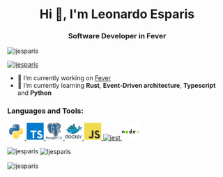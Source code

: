 <h1 align="center">Hi 👋, I'm Leonardo Esparis</h1>
<h3 align="center">Software Developer in Fever</h3>

<p align="left"> <img src="https://komarev.com/ghpvc/?username=ljesparis&label=Profile%20views&color=0e75b6&style=flat" alt="ljesparis"/></p>
<p align="left"> <a href="https://github.com/ryo-ma/github-profile-trophy"><img src="https://github-profile-trophy.vercel.app/?username=ljesparis" alt="ljesparis" /></a> </p>

- 🔭 I’m currently working on [Fever](https://feverup.com/)
- 🌱 I’m currently learning **Rust**, **Event-Driven architecture**, **Typescript** and **Python** 


<h3 align="left">Languages and Tools:</h3>
<p align="left"><a href="https://www.python.org" target="_blank" rel="noreferrer"> <img src="https://raw.githubusercontent.com/devicons/devicon/master/icons/python/python-original.svg" alt="python" width="40" height="40"/> </a><a href="https://www.typescriptlang.org/" target="_blank" rel="noreferrer"> <img src="https://raw.githubusercontent.com/devicons/devicon/master/icons/typescript/typescript-original.svg" alt="typescript" width="40" height="40"/> </a><a href="https://www.postgresql.org" target="_blank" rel="noreferrer"> <img src="https://raw.githubusercontent.com/devicons/devicon/master/icons/postgresql/postgresql-original-wordmark.svg" alt="postgresql" width="40" height="40"/><a href="https://www.docker.com/" target="_blank" rel="noreferrer"> <img src="https://raw.githubusercontent.com/devicons/devicon/master/icons/docker/docker-original-wordmark.svg" alt="docker" width="40" height="40"/> </a> <a href="https://developer.mozilla.org/en-US/docs/Web/JavaScript" target="_blank" rel="noreferrer"> <img src="https://raw.githubusercontent.com/devicons/devicon/master/icons/javascript/javascript-original.svg" alt="javascript" width="40" height="40"/> </a> <a href="https://jestjs.io" target="_blank" rel="noreferrer"> <img src="https://www.vectorlogo.zone/logos/jestjsio/jestjsio-icon.svg" alt="jest" width="40" height="40"/> </a> <a href="https://nodejs.org" target="_blank" rel="noreferrer"> <img src="https://raw.githubusercontent.com/devicons/devicon/master/icons/nodejs/nodejs-original-wordmark.svg" alt="nodejs" width="40" height="40"/> </a> </a></p>

<p><img align="left" src="https://github-readme-stats.vercel.app/api/top-langs?username=ljesparis&show_icons=true&locale=en&layout=compact" alt="ljesparis" /></p>

<p>&nbsp;<img align="center" src="https://github-readme-stats.vercel.app/api?username=ljesparis&show_icons=true&locale=en" alt="ljesparis" /></p>

<p><img align="center" src="https://github-readme-streak-stats.herokuapp.com/?user=ljesparis&" alt="ljesparis" /></p>

